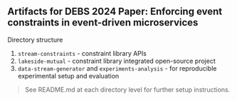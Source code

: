 ## Artifacts for DEBS 2024 Paper: Enforcing event constraints in event-driven microservices

Directory structure
1. ``stream-constraints`` - constraint library APIs
2. ``lakeside-mutual`` - constraint library integrated open-source project
3. ``data-stream-generator`` and ``experiments-analysis`` - for reproducible experimental setup and evaluation


> See README.md at each directory level for further setup instructions.

